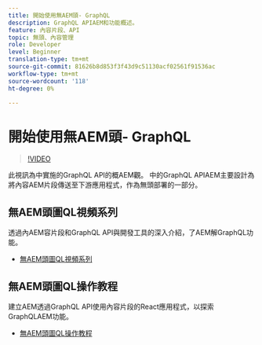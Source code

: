 ```yaml
---
title: 開始使用無AEM頭- GraphQL
description: GraphQL APIAEM和功能概述。
feature: 內容片段、API
topic: 無頭、內容管理
role: Developer
level: Beginner
translation-type: tm+mt
source-git-commit: 81626b8d853f3f43d9c51130acf02561f91536ac
workflow-type: tm+mt
source-wordcount: '118'
ht-degree: 0%

---
```



# 開始使用無AEM頭- GraphQL

>[!VIDEO](https://video.tv.adobe.com/v/328618/?quality=12&learn=on)

此視訊為中實施的GraphQL API的概AEM觀。 中的GraphQL APIAEM主要設計為將內容AEM片段傳送至下游應用程式，作為無頭部署的一部分。

## 無AEM頭圖QL視頻系列

透過內AEM容片段和GraphQL API與開發工具的深入介紹，了AEM解GraphQL功能。

+ [無AEM頭圖QL視頻系列](./video-series/modeling-basics.md)

## 無AEM頭圖QL操作教程

建立AEM透過GraphQL API使用內容片段的React應用程式，以探索GraphQLAEM功能。

+ [無AEM頭圖QL操作教程](./multi-step/overview.md)